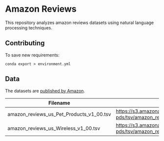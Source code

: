 # Amazon Reviews

This repository analyzes amazon reviews datasets using natural language processing techniques.

## Contributing
To save new requirements:
```
conda export > environment.yml
```

## Data
The datasets are [published by Amazon](https://s3.amazonaws.com/amazon-reviews-pds/readme.html).

| Filename | Description |
| -- | -- |
| amazon_reviews_us_Pet_Products_v1_00.tsv | https://s3.amazonaws.com/amazon-reviews-pds/tsv/amazon_reviews_us_Pet_Products_v1_00.tsv.gz |
| amazon_reviews_us_Wireless_v1_00.tsv | https://s3.amazonaws.com/amazon-reviews-pds/tsv/amazon_reviews_us_Wireless_v1_00.tsv.gz |